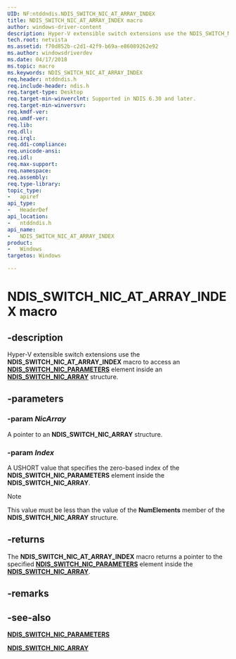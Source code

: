 ```yaml
---
UID: NF:ntddndis.NDIS_SWITCH_NIC_AT_ARRAY_INDEX
title: NDIS_SWITCH_NIC_AT_ARRAY_INDEX macro
author: windows-driver-content
description: Hyper-V extensible switch extensions use the NDIS_SWITCH_NIC_AT_ARRAY_INDEX macro to access an NDIS_SWITCH_NIC_PARAMETERS element inside an NDIS_SWITCH_NIC_ARRAY structure.
tech.root: netvista
ms.assetid: f70d852b-c2d1-42f9-b69a-e86089262e92
ms.author: windowsdriverdev
ms.date: 04/17/2018
ms.topic: macro
ms.keywords: NDIS_SWITCH_NIC_AT_ARRAY_INDEX
req.header: ntddndis.h
req.include-header: ndis.h
req.target-type: Desktop
req.target-min-winverclnt: Supported in NDIS 6.30 and later.
req.target-min-winversvr:
req.kmdf-ver:
req.umdf-ver:
req.lib:
req.dll:
req.irql: 
req.ddi-compliance:
req.unicode-ansi:
req.idl:
req.max-support:
req.namespace:
req.assembly:
req.type-library: 
topic_type: 
-	apiref
api_type: 
-	HeaderDef
api_location: 
-	ntddndis.h
api_name: 
-	NDIS_SWITCH_NIC_AT_ARRAY_INDEX
product:
-	Windows
targetos: Windows

---
```


# NDIS_SWITCH_NIC_AT_ARRAY_INDEX macro


## -description

Hyper-V extensible switch extensions use the **NDIS_SWITCH_NIC_AT_ARRAY_INDEX** macro to access an [**NDIS_SWITCH_NIC_PARAMETERS**](ns-ntddndis-_ndis_switch_nic_parameters.md) element inside an [**NDIS_SWITCH_NIC_ARRAY**](ns-ntddndis-_ndis_switch_nic_array.md) structure.

## -parameters

### -param _NicArray_

A pointer to an **NDIS_SWITCH_NIC_ARRAY** structure.

### -param _Index_

A USHORT value that specifies the zero-based index of the **NDIS_SWITCH_NIC_PARAMETERS** element inside the **NDIS_SWITCH_NIC_ARRAY**.

> [!NOTE]
> This value must be less than the value of the **NumElements** member of the **NDIS_SWITCH_NIC_ARRAY** structure.

## -returns

The **NDIS_SWITCH_NIC_AT_ARRAY_INDEX** macro returns a pointer to the specified [**NDIS_SWITCH_NIC_PARAMETERS**](ns-ntddndis-_ndis_switch_nic_parameters.md) element inside the [**NDIS_SWITCH_NIC_ARRAY**](ns-ntddndis-_ndis_switch_nic_array.md).

## -remarks

## -see-also

[**NDIS_SWITCH_NIC_PARAMETERS**](ns-ntddndis-_ndis_switch_nic_parameters.md)

[**NDIS_SWITCH_NIC_ARRAY**](ns-ntddndis-_ndis_switch_nic_array.md)
